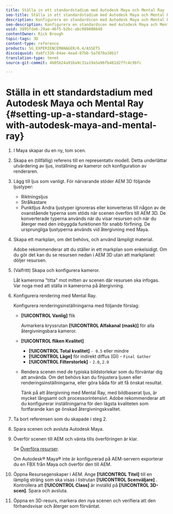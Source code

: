 ```yaml
---
title: Ställa in ett standardstadium med Autodesk Maya och Mental Ray
seo-title: Ställa in ett standardstadium med Autodesk Maya och Mental Ray
description: Konfigurera en standardscen med Autodesk Maya och Mental Ray
seo-description: Konfigurera en standardscen med Autodesk Maya och Mental Ray
uuid: 3895fda6-29ae-46f5-b2bc-abc989808648
contentOwner: Rick Brough
topic-tags: 3D
content-type: reference
products: SG_EXPERIENCEMANAGER/6.4/ASSETS
discoiquuid: da8fc33b-84ae-4ead-87bb-5a7870a38b1f
translation-type: tm+mt
source-git-commit: 4b05b24a91ba9c31a19a5a96fb481d2ffc4c9bfc

---
```



# Ställa in ett standardstadium med Autodesk Maya och Mental Ray {#setting-up-a-standard-stage-with-autodesk-maya-and-mental-ray}

1. I Maya skapar du en ny, tom scen.
1. Skapa en (tillfällig) referens till en representativ modell. Detta underlättar utvärdering av ljus, inställning av kameror och konfiguration av renderaren.

1. Lägg till ljus som vanligt. För närvarande stöder AEM 3D följande ljustyper:

   * Riktningsljus
   * Strålkastare
   * Punktljus
   Andra ljustyper ignoreras eller konverteras till någon av de ovanstående typerna som stöds när scenen överförs till AEM 3D. De konverterade typerna används när du visar resursen och när du återger med den inbyggda funktionen för snabb förfining. De ursprungliga ljustyperna används vid återgivning med Maya.

1. Skapa ett markplan, om det behövs, och använd lämpligt material.

   Adobe rekommenderar att du ställer in ett markplan som enkelsidigt. Om du gör det kan du se resursen nedan i AEM 3D utan att markplanet döljer resursen.

1. (Valfritt) Skapa och konfigurera kameror.

   Låt kamerorna &quot;titta&quot; mot mitten av scenen där resursen ska infogas. Var noga med att ställa in kamerorna på återgivning.

1. Konfigurera rendering med Mental Ray.

   Konfigurera renderingsinställningarna med följande förslag:

   * **[!UICONTROL Vanlig]** flik

      Avmarkera kryssrutan **[!UICONTROL Alfakanal (mask)]** för alla återgivningsbara kameror.

   * **[!UICONTROL fliken Kvalitet]**

      * **[!UICONTROL Total kvalitet]** `- 0.5` eller mindre
      * **[!UICONTROL Läge]** för indirekt diffus (GI) - `Final Gather`
      * **[!UICONTROL Filterstorlek]** - `2.0`, `2.0`
   * Rendera scenen med de typiska bildstorlekar som du förväntar dig att använda. Om det behövs kan du finjustera ljusen eller renderingsinställningarna, eller göra båda för att få önskat resultat.

      Tänk på att återgivning med Mental Ray, med bildbaserat ljus, är mycket långsamt och processorintensivt. Adobe rekommenderar att du konfigurerar inställningarna för den lägsta kvaliteten som fortfarande kan ge önskad återgivningskvalitet.


1. Ta bort referensen som du skapade i steg 2.

1. Spara scenen och avsluta Autodesk Maya.
1. Överför scenen till AEM och vänta tills överföringen är klar.

   Se [Överföra resurser](managing-assets-touch-ui.md#uploading-assets).

   Om Autodesk® Maya® inte är konfigurerad på AEM-servern exporterar du en FBX från Maya och överför den till AEM.

1. Öppna Resursegenskaper i AEM. Ange **[!UICONTROL Titel]** till en lämplig sträng som ska visas i listrutan **[!UICONTROL Scenväljare]** . Kontrollera att **[!UICONTROL Class]** är inställd på **[!UICONTROL 3D-scen]**. Spara och avsluta.
1. Öppna en 3D-resurs, markera den nya scenen och verifiera att den förhandsvisar och återger som förväntat.

